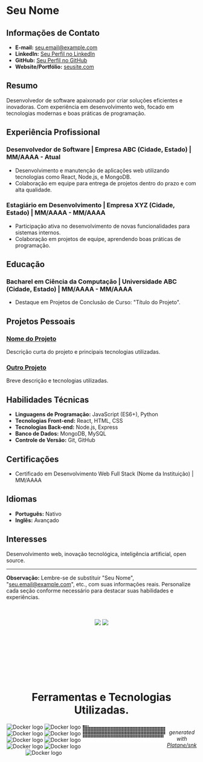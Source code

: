
# Seu Nome

## Informações de Contato
- **E-mail:** seu.email@example.com
- **LinkedIn:** [Seu Perfil no LinkedIn](https://www.linkedin.com/in/seuperfil)
- **GitHub:** [Seu Perfil no GitHub](https://github.com/seuusername)
- **Website/Portfólio:** [seusite.com](http://www.seusite.com)

## Resumo
Desenvolvedor de software apaixonado por criar soluções eficientes e inovadoras. Com experiência em desenvolvimento web, focado em tecnologias modernas e boas práticas de programação.

## Experiência Profissional

### Desenvolvedor de Software | Empresa ABC (Cidade, Estado) | MM/AAAA - Atual
- Desenvolvimento e manutenção de aplicações web utilizando tecnologias como React, Node.js, e MongoDB.
- Colaboração em equipe para entrega de projetos dentro do prazo e com alta qualidade.

### Estagiário em Desenvolvimento | Empresa XYZ (Cidade, Estado) | MM/AAAA - MM/AAAA
- Participação ativa no desenvolvimento de novas funcionalidades para sistemas internos.
- Colaboração em projetos de equipe, aprendendo boas práticas de programação.

## Educação

### Bacharel em Ciência da Computação | Universidade ABC (Cidade, Estado) | MM/AAAA - MM/AAAA
- Destaque em Projetos de Conclusão de Curso: "Título do Projeto".

## Projetos Pessoais

### [Nome do Projeto](https://github.com/seuusername/nome-do-projeto)
Descrição curta do projeto e principais tecnologias utilizadas.

### [Outro Projeto](https://github.com/seuusername/outro-projeto)
Breve descrição e tecnologias utilizadas.

## Habilidades Técnicas
- **Linguagens de Programação:** JavaScript (ES6+), Python
- **Tecnologias Front-end:** React, HTML, CSS
- **Tecnologias Back-end:** Node.js, Express
- **Banco de Dados:** MongoDB, MySQL
- **Controle de Versão:** Git, GitHub

## Certificações
- Certificado em Desenvolvimento Web Full Stack (Nome da Instituição) | MM/AAAA

## Idiomas
- **Português:** Nativo
- **Inglês:** Avançado

## Interesses
Desenvolvimento web, inovação tecnológica, inteligência artificial, open source.

---

**Observação:** Lembre-se de substituir "Seu Nome", "seu.email@example.com", etc., com suas informações reais. Personalize cada seção conforme necessário para destacar suas habilidades e experiências.


<br>
<br>

<div  align="center" style="margin-bottom:100px">
<img width=55% align="center"  src="https://github-readme-streak-stats.herokuapp.com?user=wellington90&theme=radical&mode=weekly" />
<img width=40% align="center" src="https://github-readme-stats-git-main-rafaelalexandrino.vercel.app/api/top-langs/?username=wellington90&show_icons=true&theme=radical&layout=compact" />
 </div>
 <br><br>

<div  align="center"> 
 <h1 align="center">Ferramentas e Tecnologias Utilizadas.</h1>
</div>
 <div  align="center"> 
<div style="display: flex; justify-content: center;">
  <div>
<img src="https://cdn.jsdelivr.net/gh/devicons/devicon/icons/python/python-original-wordmark.svg" alt="Docker logo" height="60" width="60">
 
 <img src="https://cdn.jsdelivr.net/gh/devicons/devicon/icons/django/django-plain-wordmark.svg" alt="Docker logo" height="60" width="60">
  
<img src="https://cdn.jsdelivr.net/gh/devicons/devicon/icons/docker/docker-original-wordmark.svg" alt="Docker logo" height="60" width="60">

<img src="https://cdn.jsdelivr.net/gh/devicons/devicon/icons/kubernetes/kubernetes-plain-wordmark.svg" alt="Docker logo" height="60" width="60">

<img src="https://cdn.jsdelivr.net/gh/devicons/devicon/icons/amazonwebservices/amazonwebservices-original-wordmark.svg" alt="Docker logo" height="60" width="60">

<img src="https://cdn.jsdelivr.net/gh/devicons/devicon/icons/jenkins/jenkins-original.svg" alt="Docker logo" height="60" width="60">

<img src="https://cdn.jsdelivr.net/gh/devicons/devicon/icons/terraform/terraform-original-wordmark.svg" alt="Docker logo" height="60" width="60">

<img src="https://cdn.jsdelivr.net/gh/devicons/devicon/icons/ansible/ansible-original-wordmark.svg" alt="Docker logo" height="60" width="60">

<img src="https://cdn.jsdelivr.net/gh/devicons/devicon/icons/git/git-original-wordmark.svg" alt="Docker logo" height="60" width="60">
</div>
<br>
<picture>
  <source media="(prefers-color-scheme: dark)" srcset="https://raw.githubusercontent.com/platane/platane/output/github-contribution-grid-snake-dark.svg">
  <source media="(prefers-color-scheme: light)" srcset="https://raw.githubusercontent.com/platane/platane/output/github-contribution-grid-snake.svg">
  <img alt="github contribution grid snake animation" src="https://raw.githubusercontent.com/platane/platane/output/github-contribution-grid-snake.svg">
</picture>

_generated with [Platane/snk](https://github.com/Platane/snk)_

